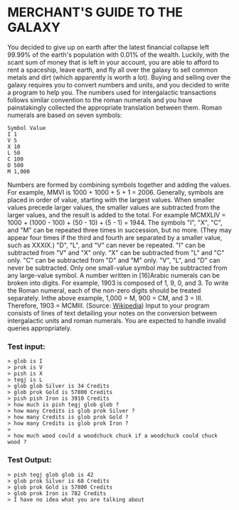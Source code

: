 # MERCHANT'S GUIDE TO THE GALAXY
You decided to give up on earth after the latest financial collapse left 99.99% of the earth's
population with 0.01% of the wealth. Luckily, with the scant sum of money that is left in your
account, you are able to afford to rent a spaceship, leave earth, and fly all over the galaxy to
sell common metals and dirt (which apparently is worth a lot).
Buying and selling over the galaxy requires you to convert numbers and units, and you
decided to write a program to help you.
The numbers used for intergalactic transactions follows similar convention to the roman
numerals and you have painstakingly collected the appropriate translation between them.
Roman numerals are based on seven symbols:
```
Symbol Value
I 1
V 5
X 10
L 50
C 100
D 500
M 1,000
```
Numbers are formed by combining symbols together and adding the values.
For example, MMVI is 1000 + 1000 + 5 + 1 = 2006.
Generally, symbols are placed in order of value, starting with the largest values. When
smaller values precede larger values, the smaller values are subtracted from the larger
values, and the result is added to the total.
For example MCMXLIV = 1000 + (1000 - 100) + (50 - 10) + (5 - 1) = 1944.
The symbols "I", "X", "C", and "M" can be repeated three times in succession, but no more.
(They may appear four times if the third and fourth are separated by a smaller value, such as
XXXIX.) "D", "L", and "V" can never be repeated. "I" can be subtracted from "V" and "X" only.
"X" can be subtracted from "L" and "C" only. "C" can be subtracted from "D" and "M" only.
"V", "L", and "D" can never be subtracted. Only one small-value symbol may be subtracted
from any large-value symbol. A number written in [16]Arabic numerals can be broken into
digits. For example, 1903 is composed of 1, 9, 0, and 3. To write the Roman numeral, each
of the non-zero digits should be treated separately. Inthe above example, 1,000 = M, 900 =
CM, and 3 = III. Therefore, 1903 = MCMIII.
(Source: [Wikipedia](http://en.wikipedia.org/wiki/Roman_numerals))
Input to your program consists of lines of text detailing your notes on the conversion
between intergalactic units and roman numerals. You are expected to handle invalid queries
appropriately.

### Test input:
```
> glob is I
> prok is V
> pish is X
> tegj is L
> glob glob Silver is 34 Credits
> glob prok Gold is 57800 Credits
> pish pish Iron is 3910 Credits
> how much is pish tegj glob glob ?
> how many Credits is glob prok Silver ?
> how many Credits is glob prok Gold ?
> how many Credits is glob prok Iron ?
>
> how much wood could a woodchuck chuck if a woodchuck could chuck wood ?
```
### Test Output:
```
> pish tegj glob glob is 42
> glob prok Silver is 68 Credits
> glob prok Gold is 57800 Credits
> glob prok Iron is 782 Credits
> I have no idea what you are talking about
```
